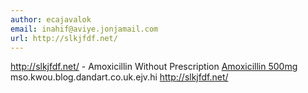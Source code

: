 ```yaml
---
author: ecajavalok
email: inahif@aviye.jonjamail.com
url: http://slkjfdf.net/
---
```


http://slkjfdf.net/ - Amoxicillin Without Prescription <a href="http://slkjfdf.net/">Amoxicillin 500mg</a> mso.kwou.blog.dandart.co.uk.ejv.hi http://slkjfdf.net/